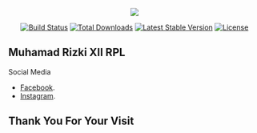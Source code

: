<p align="center"><img src="https://i.ytimg.com/vi/xUv05LrQFrM/maxresdefault.jpg"></p>

<p align="center">
<a href="https://travis-ci.org/laravel/framework"><img src="https://travis-ci.org/laravel/framework.svg" alt="Build Status"></a>
<a href="https://packagist.org/packages/laravel/framework"><img src="https://poser.pugx.org/laravel/framework/d/total.svg" alt="Total Downloads"></a>
<a href="https://packagist.org/packages/laravel/framework"><img src="https://poser.pugx.org/laravel/framework/v/stable.svg" alt="Latest Stable Version"></a>
<a href="https://packagist.org/packages/laravel/framework"><img src="https://poser.pugx.org/laravel/framework/license.svg" alt="License"></a>
</p>

##  Muhamad Rizki  XII RPL


Social Media

- [Facebook](https://www.facebook.com/Mhmd.rizki.33).
- [Instagram](https://www.instagram.com/bosmats_/).

## Thank You For Your Visit
